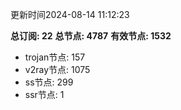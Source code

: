 更新时间2024-08-14 11:12:23

**总订阅: 22**
**总节点: 4787**
**有效节点: 1532**
- trojan节点: 157
- v2ray节点: 1075
- ss节点: 299
- ssr节点: 1
